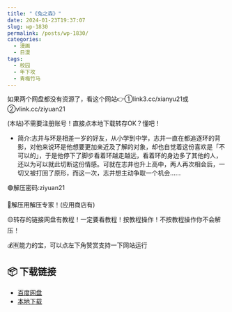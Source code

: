 ```yaml
---
title: "《兔之森》"
date: 2024-01-23T19:37:07
slug: wp-1830
permalink: /posts/wp-1830/
categories:
  - 漫画
  - 日漫
tags:
  - 校园
  - 年下攻
  - 青梅竹马
---
```


如果两个网盘都没有资源了，看这个网站👉①link3.cc/xianyu21或②vlink.cc/ziyuan21

(本站)不需要注册账号！直接点本地下载转存OK？懂吧！

*   简介:志井与环是相差一岁的好友，从小学到中学，志井一直在都追逐环的背影，对他来说环是他想要更加亲近及了解的对象，却也自觉着这份喜欢是「不可以的」，于是他停下了脚步看着环越走越远，看着环的身边多了其他的人，还以为可以就此切断这份情感。可就在志井也升上高中，两人再次相会后，一切又被打回了原形，而这一次，志井想主动争取一个机会……

🟢解压密码:ziyuan21

🔵解压用解压专家！(应用商店有)

🟡转存的链接网盘有教程！一定要看教程！按教程操作！不按教程操作你不会解压！

💰🈶能力的宝，可以点左下角赞赏支持一下网站运行

## 📦 下载链接
- [百度网盘](https://blziyuan21.com/pay-download/1830?key=ddf6b0b384&down_id=0)
- [本地下载](https://blziyuan21.com/pay-download/1830?key=ddf6b0b384&down_id=1)


